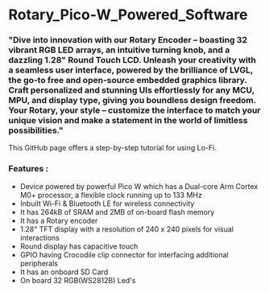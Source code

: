 # Rotary_Pico-W_Powered_Software


### "Dive into innovation with our Rotary Encoder – boasting 32 vibrant RGB LED arrays, an intuitive turning knob, and a dazzling 1.28" Round Touch LCD. Unleash your creativity with a seamless user interface, powered by the brilliance of LVGL, the go-to free and open-source embedded graphics library. Craft personalized and stunning UIs effortlessly for any MCU, MPU, and display type, giving you boundless design freedom. Your Rotary, your style – customize the interface to match your unique vision and make a statement in the world of limitless possibilities."

This GitHub page offers a step-by-step tutorial for using Lo-Fi. 

### Features : 
- Device powered by powerful Pico W which has a Dual-core Arm Cortex M0+ processor, a flexible clock running up to 133 MHz
- Inbuilt Wi-Fi & Bluetooth LE for wireless connectivity
- It has 264kB of SRAM and 2MB of on-board flash memory
- It has a Rotary encoder
- 1.28" TFT display with a resolution of 240 x 240 pixels for visual interactions
- Round display has capacitive touch
- GPIO having Crocodile clip connector for interfacing additional peripherals 
- It has an onboard SD Card
- On board 32 RGB(WS2812B) Led's
